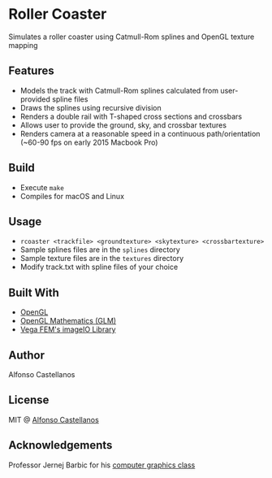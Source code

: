 # Roller Coaster

Simulates a roller coaster using Catmull-Rom splines and OpenGL texture mapping

## Features
- Models the track with Catmull-Rom splines calculated from user-provided spline files
- Draws the splines using recursive division
- Renders a double rail with T-shaped cross sections and crossbars
- Allows user to provide the ground, sky, and crossbar textures
- Renders camera at a reasonable speed in a continuous path/orientation (~60-90 fps on early 2015 Macbook Pro)

## Build
- Execute `make`
- Compiles for macOS and Linux

## Usage
- `rcoaster <trackfile> <groundtexture> <skytexture> <crossbartexture>`
- Sample splines files are in the `splines` directory
- Sample texture files are in the `textures` directory
- Modify track.txt with spline files of your choice

## Built With
- [OpenGL](https://www.opengl.org/)
- [OpenGL Mathematics (GLM)](https://glm.g-truc.net)
- [Vega FEM's imageIO Library](http://run.usc.edu/vega/)

## Author
Alfonso Castellanos

## License
MIT @ [Alfonso Castellanos](https://github.com/TrulyFonz)

## Acknowledgements
Professor Jernej Barbic for his [computer graphics class](http://www-bcf.usc.edu/~jbarbic/cs420-s17/)
